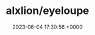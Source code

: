 ---
title: "alxlion/eyeloupe"
link: "https://github.com/alxlion/eyeloupe"
date: "2023-06-04 17:30:56 +0000"
description: "The elegant Rails debug assistant"
category: "github"
---